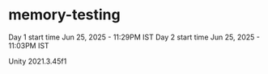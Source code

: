 # memory-testing

Day 1 start time Jun 25, 2025 - 11:29PM IST
Day 2 start time Jun 25, 2025 - 11:03PM IST

Unity 2021.3.45f1
